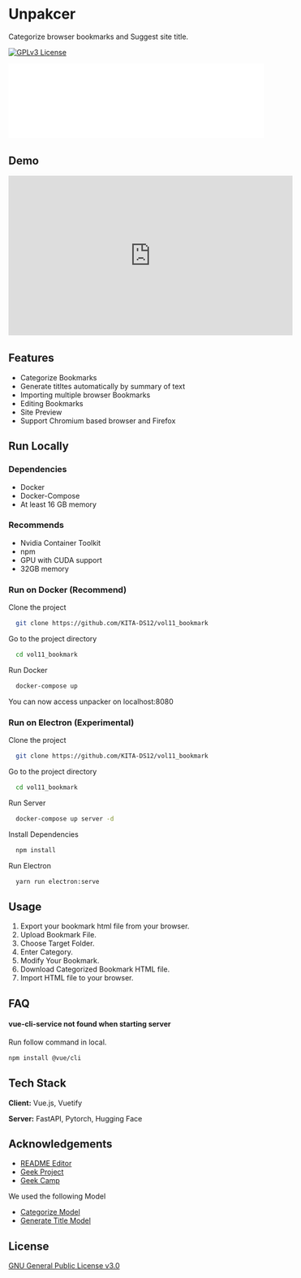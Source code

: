 
# Unpakcer

Categorize browser bookmarks and Suggest site title.

[![GPLv3 License](https://img.shields.io/badge/License-GPL%20v3-yellow.svg)](https://opensource.org/licenses/)

![Logo](https://github.com/KITA-DS12/vol11_bookmark/raw/main/src/assets/logo.png)

## Demo

<iframe width="560" height="315" src="https://www.youtube.com/embed/GBR4Z58Ww-8" title="YouTube video player" frameborder="0" allow="accelerometer; autoplay; clipboard-write; encrypted-media; gyroscope; picture-in-picture; web-share" allowfullscreen></iframe>

## Features

- Categorize Bookmarks
- Generate titltes automatically by summary of text
- Importing multiple browser Bookmarks
- Editing Bookmarks
- Site Preview
- Support Chromium based browser and Firefox

## Run Locally

### Dependencies

- Docker
- Docker-Compose
- At least 16 GB memory

### Recommends

- Nvidia Container Toolkit
- npm
- GPU with CUDA support
- 32GB memory

### Run on Docker (Recommend)

Clone the project

```bash
  git clone https://github.com/KITA-DS12/vol11_bookmark
```

Go to the project directory

```bash
  cd vol11_bookmark
```

Run Docker

```bash
  docker-compose up 
```

You can now access unpacker on localhost:8080

### Run on Electron (Experimental)

Clone the project

```bash
  git clone https://github.com/KITA-DS12/vol11_bookmark
```

Go to the project directory

```bash
  cd vol11_bookmark
```

Run Server

```bash
  docker-compose up server -d
```

Install Dependencies

```bash
  npm install
```

Run Electron

```bash
  yarn run electron:serve
```

## Usage

1. Export your bookmark html file from your browser.
1. Upload Bookmark File.
1. Choose Target Folder.
1. Enter Category.
1. Modify Your Bookmark.
1. Download Categorized Bookmark HTML file.
1. Import HTML file to your browser.

## FAQ

#### vue-cli-service not found when starting server

Run follow command in local.

```bash
npm install @vue/cli
```

## Tech Stack

**Client:** Vue.js, Vuetify

**Server:** FastAPI, Pytorch, Hugging Face

## Acknowledgements

- [README Editor](https://readme.so/ja/editor)
- [Geek Project](https://biz.supporterz.jp/geekpjt/)
- [Geek Camp](https://talent.supporterz.jp/geekcamp/)

We used the following Model

- [Categorize Model](https://huggingface.co/google/tapas-small-finetuned-wtq)
- [Generate Title Model](https://huggingface.co/csebuetnlp/mT5_multilingual_XLSum)

## License

[GNU General Public License v3.0](https://github.com/KITA-DS12/vol11_bookmark/blob/main/LICENSE)
